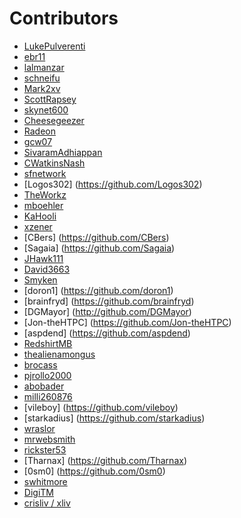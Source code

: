# Contributors

 - [LukePulverenti](https://github.com/LukePulverenti) 
 - [ebr11](https://github.com/ebr11) 
 - [lalmanzar](https://github.com/lalmanzar) 
 - [schneifu](https://github.com/schneifu) 
 - [Mark2xv](https://github.com/Mark2xv) 
 - [ScottRapsey](https://github.com/ScottRapsey) 
 - [skynet600](https://github.com/skynet600)
 - [Cheesegeezer](https://githum.com/Cheesegeezer)
 - [Radeon](https://github.com/radeonorama)
 - [gcw07](https://github.com/gcw07)
 - [SivaramAdhiappan](https://github.com/shivaram1190)
 - [CWatkinsNash](https://github.com/CWatkinsNash)
 - [sfnetwork](https://github.com/sfnetwork)
 - [Logos302] (https://github.com/Logos302)
 - [TheWorkz](https://github.com/TheWorkz)
 - [mboehler](https://github.com/mboehler)
 - [KaHooli](https://github.com/KaHooli)
 - [xzener](https://github.com/xzener)
 - [CBers] (https://github.com/CBers)
 - [Sagaia] (https://github.com/Sagaia)
 - [JHawk111](https://github.com/JHawk111)
 - [David3663](https://github.com/david3663)
 - [Smyken](https://github.com/Smyken)
 - [doron1] (https://github.com/doron1)
 - [brainfryd] (https://github.com/brainfryd)
 - [DGMayor] (http://github.com/DGMayor)
 - [Jon-theHTPC] (https://github.com/Jon-theHTPC)
 - [aspdend] (https://github.com/aspdend)
 - [RedshirtMB](https://github.com/RedshirtMB)
 - [thealienamongus](https://github.com/thealienamongus)
 - [brocass](https://github.com/brocass)
 - [pjrollo2000](https://github.com/pjrollo2000)
 - [abobader](https://github.com/abobader)
 - [milli260876](https://github.com/milli260876)
 - [vileboy] (https://github.com/vileboy)
 - [starkadius] (https://github.com/starkadius)
 - [wraslor](https://github.com/wraslor)
 - [mrwebsmith](https://github.com/mrwebsmith)
 - [rickster53](https://github.com/rickster53)
 - [Tharnax] (https://github.com/Tharnax)
 - [0sm0] (https://github.com/0sm0)
 - [swhitmore](https://github.com/swhitmore)
 - [DigiTM](https://github.com/DigiTM)
 - [crisliv / xliv](https://github.com/crisliv)